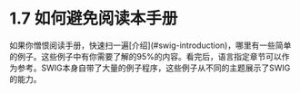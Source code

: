 # 1.7 如何避免阅读本手册

如果你憎恨阅读手册，快速扫一遍\[介绍\]\(\#swig-introduction\)，哪里有一些简单的例子。这些例子中有你需要了解的95%的内容。看完后，语言指定章节可以作为参考。SWIG本身自带了大量的例子程序，这些例子从不同的主题展示了SWIG的能力。


